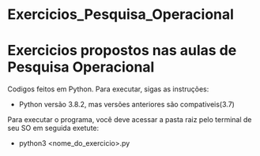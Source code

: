 # Exercicios_Pesquisa_Operacional
# Exercicios propostos nas aulas de Pesquisa Operacional

Codigos feitos em Python. Para executar, sigas as instruções:

* Python versão 3.8.2, mas versões anteriores são compativeis(3.7)

Para executar o programa, você deve acessar a pasta raiz pelo terminal de seu SO
em seguida exetute:

* python3 <nome_do_exercicio>.py



